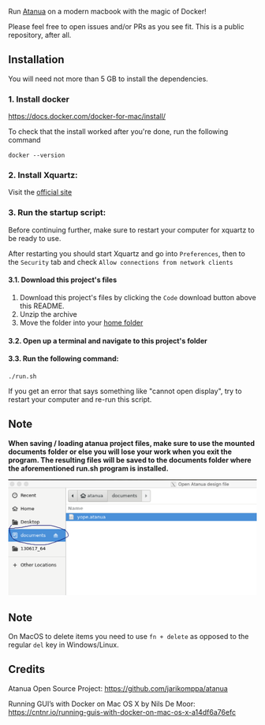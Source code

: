 Run [Atanua](https://sol.gfxile.net/atanua) on a modern macbook with the magic of Docker!

Please feel free to open issues and/or PRs as you see fit. This is a public repository, after all.

## Installation

You will need not more than 5 GB to install the dependencies.

### 1. Install docker

https://docs.docker.com/docker-for-mac/install/

To check that the install worked after you're done, run the following command

```
docker --version
```

### 2. Install Xquartz:

Visit the [official site](https://xquartz.org)

### 3. Run the startup script:

Before continuing further, make sure to restart your computer for xquartz to be ready to use.

After restarting you should start Xquartz and go into `Preferences`, then to the `Security` tab and check `Allow connections from network clients`

#### 3.1. Download this project's files
  
1. Download this project's files by clicking the `Code` download button above this README.
2. Unzip the archive
3. Move the folder into your [home folder](https://www.cnet.com/how-to/how-to-find-your-macs-home-folder-and-add-it-to-finder/)

#### 3.2. Open up a terminal and navigate to this project's folder

#### 3.3. Run the following command:

```
./run.sh
```

If you get an error that says something like "cannot open display", try to restart your computer and re-run this script.

## Note

**When saving / loading atanua project files, make sure to use the mounted documents folder 
or else you will lose your work when you exit the program. The resulting files will be saved to
the documents folder where the aforementioned run.sh program is installed.**

![Documents folder location](./saveLocation.png)

## Note

On MacOS to delete items you need to use `fn + delete` as opposed to the regular `del` key in Windows/Linux.

## Credits

Atanua Open Source Project: https://github.com/jarikomppa/atanua

Running GUI’s with Docker on Mac OS X by Nils De Moor: https://cntnr.io/running-guis-with-docker-on-mac-os-x-a14df6a76efc
